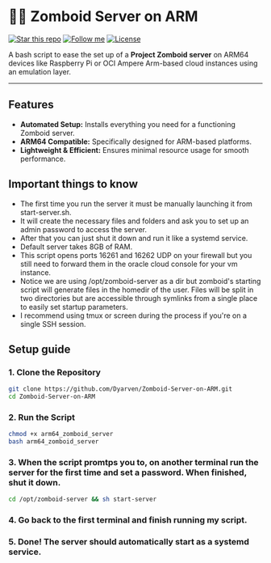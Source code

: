 # 🧟‍♂️ Zomboid Server on ARM

[![Star this repo](https://img.shields.io/github/stars/Dyarven/zomboid-server-on-arm?style=social)](https://github.com/Dyarven/zomboid-server-on-arm/stargazers)
[![Follow me](https://img.shields.io/github/followers/Dyarven?style=social)](https://github.com/Dyarven)
[![License](https://img.shields.io/github/license/Dyarven/zomboid-server-on-arm)](https://github.com/Dyarven/zomboid-server-on-arm/blob/main/LICENSE)

A bash script to ease the set up of a **Project Zomboid server** on ARM64 devices like Raspberry Pi or OCI Ampere Arm-based cloud instances using an emulation layer.

---

## Features
- **Automated Setup:** Installs everything you need for a functioning Zomboid server.
- **ARM64 Compatible:** Specifically designed for ARM-based platforms.
- **Lightweight & Efficient:** Ensures minimal resource usage for smooth performance.

## Important things to know
- The first time you run the server it must be manually launching it from start-server.sh.
- It will create the necessary files and folders and ask you to set up an admin password to access the server.
- After that you can just shut it down and run it like a systemd service. 
- Default server takes 8GB of RAM.
- This script opens ports 16261 and 16262 UDP on your firewall but you still need to forward them in the oracle cloud console for your vm instance.
- Notice we are using /opt/zomboid-server as a dir but zomboid's starting script will generate files in the homedir of the user. Files will be split in two directories but are accessible through 
  symlinks from a single place to easily set startup parameters.
- I recommend using tmux or screen during the process if you're on a single SSH session.

## Setup guide

### 1. Clone the Repository
```bash
git clone https://github.com/Dyarven/Zomboid-Server-on-ARM.git
cd Zomboid-Server-on-ARM
```
### 2. Run the Script
```bash
chmod +x arm64_zomboid_server
bash arm64_zomboid_server
```
### 3. When the script promtps you to, on another terminal run the server for the first time and set a password. When finished, shut it down.
```bash
cd /opt/zomboid-server && sh start-server
```
### 4. Go back to the first terminal and finish running my script.

### 5. Done! The server should automatically start as a systemd service.


